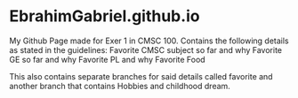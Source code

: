 # EbrahimGabriel.github.io
My Github Page made for Exer 1 in CMSC 100.
Contains the following details as stated in the guidelines:
Favorite CMSC subject so far and why
Favorite GE so far and why
Favorite PL and why
Favorite Food

This also contains separate branches for said details called favorite and another branch that contains Hobbies and childhood dream.